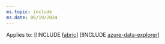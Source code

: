 ```yaml
---
ms.topic: include
ms.date: 06/19/2024
---
```

Applies to: [!INCLUDE [fabric](fabric.md)] [!INCLUDE [azure-data-explorer](azure-data-explorer.md)] 